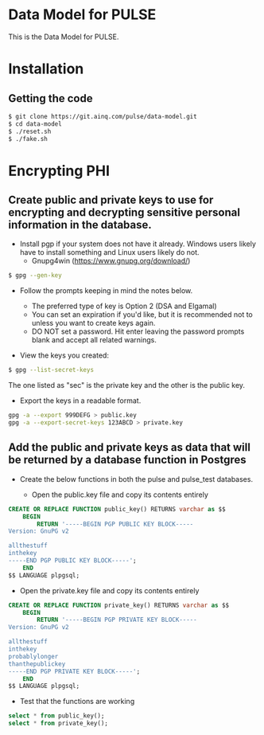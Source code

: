 # Data Model for PULSE

This is the Data Model for PULSE.

# Installation

## Getting the code

```sh
$ git clone https://git.ainq.com/pulse/data-model.git
$ cd data-model
$ ./reset.sh
$ ./fake.sh
```

# Encrypting PHI

## Create public and private keys to use for encrypting and decrypting sensitive personal information in the database.

* Install pgp if your system does not have it already. Windows users likely have to install something and Linux users likely do not.
  * Gnupg4win (https://www.gnupg.org/download/)
```sh
$ gpg --gen-key
```

* Follow the prompts keeping in mind the notes below.
  * The preferred type of key is Option 2 (DSA and Elgamal)
  * You can set an expiration if you'd like, but it is recommended not to unless you want to create keys again.
  * DO NOT set a password. Hit enter leaving the password prompts blank and accept all related warnings.

* View the keys you created:
```sh
$ gpg --list-secret-keys
```
The one listed as "sec" is the private key and the other is the public key.

* Export the keys in a readable format.
```sh
gpg -a --export 999DEFG > public.key
gpg -a --export-secret-keys 123ABCD > private.key
```

## Add the public and private keys as data that will be returned by a database function in Postgres
* Create the below functions in both the pulse and pulse_test databases.

  * Open the public.key file and copy its contents entirely
```sql
CREATE OR REPLACE FUNCTION public_key() RETURNS varchar as $$
	BEGIN
		RETURN '-----BEGIN PGP PUBLIC KEY BLOCK-----
Version: GnuPG v2

allthestuff
inthekey
-----END PGP PUBLIC KEY BLOCK-----';
	END
$$ LANGUAGE plpgsql;
```

  * Open the private.key file and copy its contents entirely
```sql
CREATE OR REPLACE FUNCTION private_key() RETURNS varchar as $$
	BEGIN
		RETURN '-----BEGIN PGP PRIVATE KEY BLOCK-----
Version: GnuPG v2

allthestuff
inthekey
probablylonger
thanthepublickey
-----END PGP PRIVATE KEY BLOCK-----';
	END
$$ LANGUAGE plpgsql;
```

  * Test that the functions are working
```sql
select * from public_key();
select * from private_key();
```



